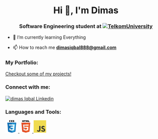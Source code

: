 <h1 align="center">Hi 👋, I'm Dimas</h1>
<h3 align="center">Software Engineering student at <a href="https://surabaya.telkomuniversity.ac.id/" target="_blank"> <img src="https://bie-sby.telkomuniversity.ac.id/wp-content/uploads/2023/12/logo-telkom-university-surabaya-color.png" alt="TelkomUniversity" width="100" height="50"/> </a> </h3>

- 🌱 I’m currently learning Everything

- 📫 How to reach me **dimasiqbal888@gmail.com**

<h3 align="left">My Portfolio:</h3>
<a href="..." target="_blank">Checkout some of my projects!</a>

<h3 align="left">Connect with me:</h3>
<p align="left">
  <a href="https://www.linkedin.com/in/dimas-iqbal-rizqulloh-71615726a/" target="_blank"><img align="center" src="https://raw.githubusercontent.com/rahuldkjain/github-profile-readme-generator/master/src/images/icons/Social/linked-in-alt.svg" alt="dimas Iqbal Linkedin" height="30" width="40" /></a>
</p>

<h3 align="left">Languages and Tools:</h3>
<p align="left"> <a href="https://www.w3schools.com/css/" target="_blank"> <img src="https://raw.githubusercontent.com/devicons/devicon/master/icons/css3/css3-original-wordmark.svg" alt="css3" width="40" height="40"/> </a> <a href="https://www.w3.org/html/" target="_blank"> <img src="https://raw.githubusercontent.com/devicons/devicon/master/icons/html5/html5-original-wordmark.svg" alt="html5" width="40" height="40"/> </a> <a href="https://developer.mozilla.org/en-US/docs/Web/JavaScript" target="_blank"> <img src="https://raw.githubusercontent.com/devicons/devicon/master/icons/javascript/javascript-original.svg" alt="javascript" width="40" height="40"/> </a> </p>

